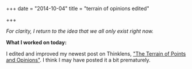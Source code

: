 +++
date = "2014-10-04"
title = "terrain of opinions edited"

+++

*For clarity, I return to the idea that we all only exist right now.*

**What I worked on today:**

I edited and improved my newest post on Thinklens, <a href="http://thinklens.com/">"The Terrain of Points and Opinions"</a>. I think I may have posted it a bit prematurely.
